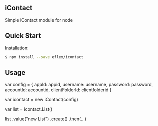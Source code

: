 ## iContact
  Simple iContact module for node

## Quick Start

  Installation:

```bash
$ npm install --save eflex/icontact
```


## Usage
var config = {
  appId: appid,
  username: username,
  password: password,
  accountId: accountid,
  clientFolderId: clientfolderid
}

var icontact = new iContact(config)

var list = icontact.List()

list
  .value("new List")
  .create()
  .then(...)
